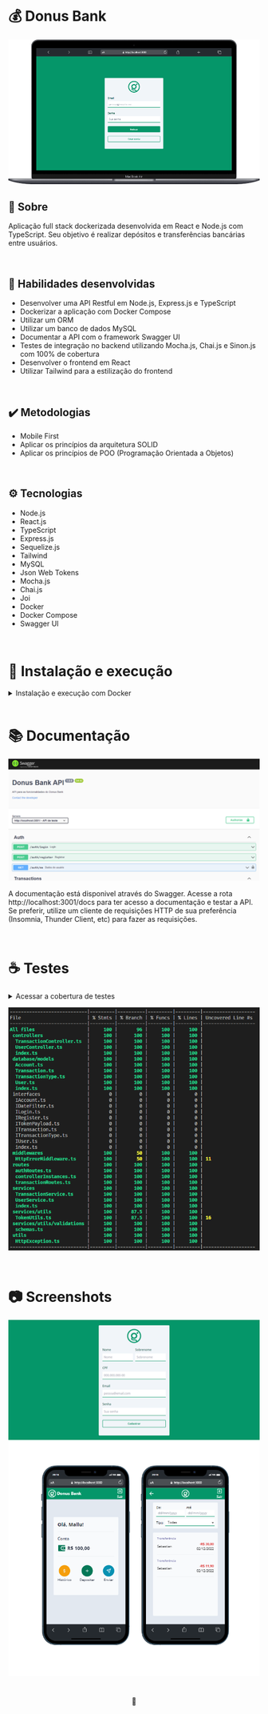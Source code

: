 # 💰 Donus Bank

![Preview do Projeto Donus Bank](./images/login-page.png)

## 📡 Sobre

Aplicação full stack dockerizada desenvolvida em React e Node.js com TypeScript. Seu objetivo é realizar depósitos e transferências bancárias entre usuários.

<br />

## 📜 Habilidades desenvolvidas

- Desenvolver uma API Restful em Node.js, Express.js e TypeScript
- Dockerizar a aplicação com Docker Compose
- Utilizar um ORM
- Utilizar  um banco de dados MySQL
- Documentar a API com o framework Swagger UI
- Testes de integração no backend utilizando Mocha.js, Chai.js e Sinon.js com 100% de cobertura
- Desenvolver o frontend em React
- Utilizar Tailwind para a estilização do frontend

<br />

## ✔️ Metodologias

- Mobile First
- Aplicar os princípios da arquitetura SOLID
- Aplicar os princípios de POO (Programação Orientada a Objetos)

<br />

## ⚙️ Tecnologias

- Node.js
- React.js
- TypeScript
- Express.js
- Sequelize.js
- Tailwind
- MySQL
- Json Web Tokens
- Mocha.js
- Chai.js
- Joi
- Docker
- Docker Compose
- Swagger UI

<br />

# 🚀 Instalação e execução

<details>
<summary>Instalação e execução com Docker</summary>
<br />

Para rodar está aplicação é necessário ter **Git**, **Node**, **Docker** e o **Docker Compose** instalados no seu computador. O Docker Compose precisa estar na versão **1.29** ou superior e o Node na versão 16.

Para conseguir executar os comandos do abaixo também é necessário que seu sistema operacional tenha um terminal Bash instalado. Caso você esteja utilizando Linux ou macOS, o Bash já vem instalado por padrão. Porém, se o seu sistema for Windows, você pode [aprender como instalar](https://dicasdeprogramacao.com.br/como-instalar-o-git-no-windows/).

### 1 - Clone o repositório:

```
git clone git@github.com:lauropera/donus-bank.git
```

### 2 - Na raíz do projeto, suba os containers do frontend (`frontend_donus`),  backend (`backend_donus`) e o banco de dados (`db_donus`) com o comando:

    docker-compose up -d --build

Os containers estão mapeados nas seguintes portas:

- frontend_donus: 3000
- backend_donus: 3001
- db_donus: 3002

Para parar os containers, na pasta raiz do projeto execute o comando:

    docker-compose down

### 3 - Acessando o Frontend

Para acessar o frontend, vá em seu navegador acesse a rota:

    http://localhost:3000

### 4 - Usuários para fazer login

Nessa aplicação é necessário fazer o login com um email e senha. A tabela abaixo disponibiliza usuários pré-cadastrados para o acesso:

|        Email       |     Senha   |
| ------------------ | :---------: |
| mallu@artist.com   | sambinhabom |
| sebastian@sebs.com | piano       |

</details>
<br />

# 📚 Documentação

![Screenshot do Swagger](./images/swagger.png)

A documentação está disponivel através do Swagger. Acesse a rota http://localhost:3001/docs para ter acesso a documentação e testar a API. Se preferir, utilize um cliente de requisições HTTP de sua preferência (Insomnia, Thunder Client, etc) para fazer as requisições.

<br />

# ☕ Testes

<details>
<summary>Acessar a cobertura de testes</summary>

### Para você pode ver a cobertura dos testes utilize os seguintes comandos:

Entre no terminal container do backend

    docker exec -it backend_donus sh

Execute o comando para ver a cobertura

    npm run test:coverage

Para poder sair do terminal do container execute o comando dentro do próprio
    
    exit
    
</details>

![Screenshot da cobertura de testes](./images/coverage.png)

<br />

# 📷 Screenshots

![Preview da página de cadastro](./images/signup-page.png)
![Preview do Projeto Donus Bank em Mobile](./images/mobile-preview.png)
#

<div>
  <p align="center">🍐</p>
</div>
